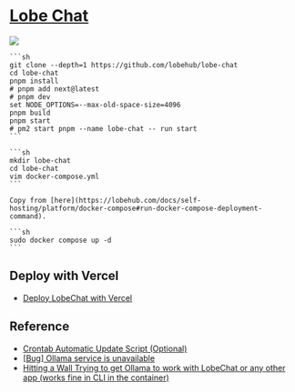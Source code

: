 # [Lobe Chat](https://github.com/lobehub/lobe-chat)

![](https://img.shields.io/github/license/lobehub/lobe-chat?style=flat-square)

````{tab} From source [^1]
```sh
git clone --depth=1 https://github.com/lobehub/lobe-chat
cd lobe-chat
pnpm install
# pnpm add next@latest
# pnpm dev
set NODE_OPTIONS=--max-old-space-size=4096
pnpm build
pnpm start
# pm2 start pnpm --name lobe-chat -- run start
```
````

````{tab} Docker compose [^2]
```sh
mkdir lobe-chat
cd lobe-chat
vim docker-compose.yml
```

Copy from [here](https://lobehub.com/docs/self-hosting/platform/docker-compose#run-docker-compose-deployment-command).

```sh
sudo docker compose up -d
```
````

## Deploy with Vercel

- [Deploy LobeChat with Vercel](https://lobehub.com/docs/self-hosting/platform/vercel)

## Reference

- [Crontab Automatic Update Script (Optional)](https://lobehub.com/docs/self-hosting/platform/docker-compose#crontab-automatic-update-script-optional)
- [[Bug] Ollama service is unavailable](https://github.com/lobehub/lobe-chat/issues/2337)  
- [Hitting a Wall Trying to get Ollama to work with LobeChat or any other app (works fine in CLI in the container)](https://www.reddit.com/r/unRAID/comments/1ccxqu6/hitting_a_wall_trying_to_get_ollama_to_work_with/)

[^1]: [Project Setup](https://github.com/lobehub/lobe-chat/wiki/Setup-Development)
[^2]: [Docker Compose Deployment Guide](https://lobehub.com/zh/docs/self-hosting/platform/docker-compose)